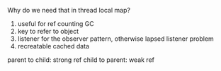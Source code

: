Why do we need that in thread local map?

1. useful for ref counting GC
2. key to refer to object
3. listener for the observer pattern, otherwise lapsed listener problem
4. recreatable cached data

parent to child: strong ref
child to parent: weak ref
